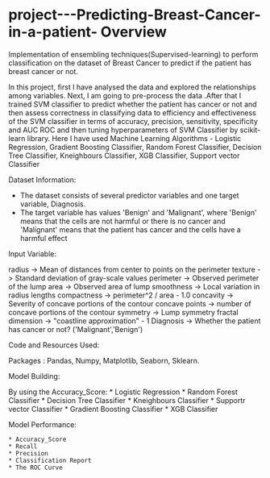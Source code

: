 # project---Predicting-Breast-Cancer-in-a-patient- Overview

Implementation of ensembling techniques(Supervised-learning) to perform classification on the dataset of Breast Cancer to predict if the patient has breast cancer or not.

In this project, first I have analysed the  data and explored the relationships among  variables. Next, I am going to pre-process the data .After that I trained SVM classifier to predict whether the patient has cancer or not  and then  assess correctness in classifying data  to efficiency and effectiveness of the SVM classifier in terms of accuracy, precision, sensitivity, specificity and AUC ROC and then tuning  hyperparameters of SVM Classifier  by  scikit-learn library. Here I have used Machine Learning Algorithms - Logistic Regression, Gradient Boosting Classifier, Random Forest Classifier, Decision Tree Classifier, Kneighbours Classifier, XGB Classifier, Support vector Classifier


Dataset Information:

 * The dataset consists of several predictor variables and one target variable, Diagnosis.
 *  The target variable has values 'Benign' and 'Malignant', where 'Benign' means that the cells are not harmful or there is no cancer and 'Malignant' means that the patient has cancer and the cells have a harmful effect 
 
 Input Variable:
 
radius              ->  Mean of distances from center to points on the perimeter 
texture             -> Standard deviation of gray-scale values 
perimeter           -> Observed perimeter of the lump 
area                -> Observed area of lump 
smoothness          -> Local variation in radius lengths 
compactness         -> perimeter^2 / area - 1.0 
concavity           -> Severity of concave portions of the contour 
concave points      -> number of concave portions of the contour 
symmetry            -> Lump symmetry
fractal dimension   -> "coastline approximation" - 1
Diagnosis           -> Whether the patient has cancer or not? ('Malignant','Benign')


Code and Resources Used:

Packages : Pandas, Numpy, Matplotlib, Seaborn, Sklearn.



Model Building:

By using the Accuracy_Score:
                * Logistic Regression
                * Random Forest Classifier
                * Decision Tree Classifier
                * Kneighbours Classifier
                * Supportr vector Classifier
                * Gradient Boosting Classifier
                * XGB Classifier
                 
                 
                 
Model Performance:


    * Accuracy_Score
    * Recall
    * Precision
    * Classification Report
    * The ROC Curve
                 
                 


